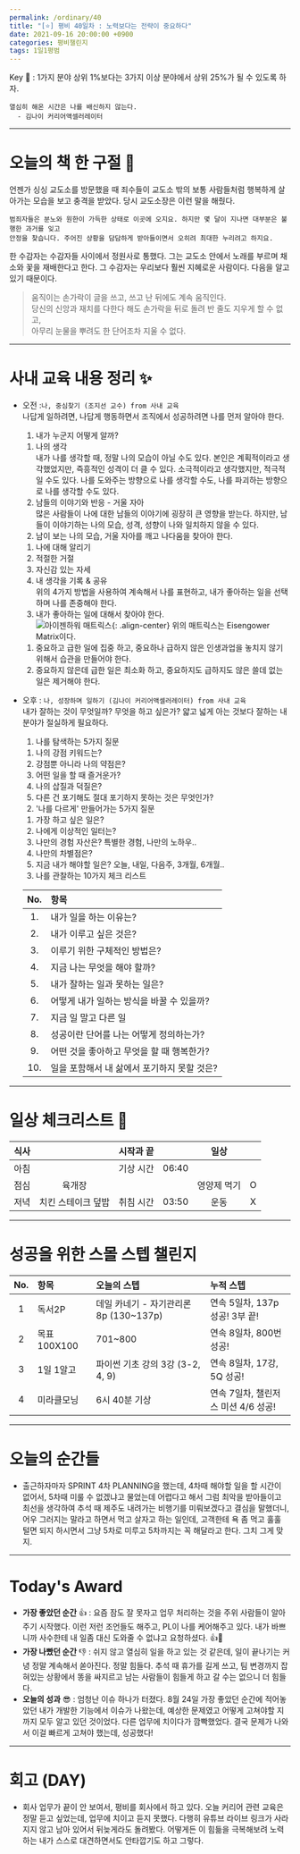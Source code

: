 ```yaml
---
permalink: /ordinary/40
title: "[⭐] 평비 40일차 : 노력보다는 전략이 중요하다"
date: 2021-09-16 20:00:00 +0900
categories: 평비챌린지
tags: 1일1평범
---  
```

Key 🔑 : 1가지 분야 상위 1%보다는 3가지 이상 분야에서 상위 25%가 될 수 있도록 하자.
```
열심히 해온 시간은 나를 배신하지 않는다.
  - 김나이 커리어액셀러레이터
```

---
# 오늘의 책 한 구절 📕
언젠가 싱싱 교도소를 방문했을 때 죄수들이 교도소 밖의 보통 사람들처럼 행복하게 살아가는 모습을 보고 충격을 받았다. 당시 교도소장은 이런 말을 해줬다.
```
범죄자들은 분노와 원한이 가득한 상태로 이곳에 오지요. 하지만 몇 달이 지나면 대부분은 불행한 과거를 잊고
안정을 찾습니다. 주어진 상황을 담담하게 받아들이면서 오히려 최대한 누리려고 하지요.
```
한 수감자는 수감자들 사이에서 정원사로 통했다. 그는 교도소 안에서 노래를 부르며 채소와 꽃을 재배한다고 한다. 그 수감자는 우리보다 훨씬 지혜로운 사람이다. 다음을 알고 있기 때문이다.
> 움직이는 손가락이 글을 쓰고, 쓰고 난 뒤에도 계속 움직인다.  
> 당신의 신앙과 재치를 다한다 해도 손가락을 뒤로 돌려 반 줄도 지우게 할 수 없고,  
> 아무리 눈물을 뿌려도 한 단어조차 지울 수 없다.  


---
# 사내 교육 내용 정리 ✨
- 오전 :`나, 중심찾기 (조지선 교수) from 사내 교육`  
나답게 일하려면, 나답게 행동하면서 조직에서 성공하려면 나를 먼저 알아야 한다.  
  1. 내가 누군지 어떻게 알까?  
    1) 나의 생각  
    내가 나를 생각할 때, 정말 나의 모습이 아닐 수도 있다. 본인은 계획적이라고 생각했었지만, 즉흥적인 성격이 더 클 수 있다. 소극적이라고 생각했지만, 적극적일 수도 있다. 나를 도와주는 방향으로 나를 생각할 수도, 나를 파괴하는 방향으로 나를 생각할 수도 있다.  
    2) 남들의 이야기와 반응 - 거울 자아  
    많은 사람들이 나에 대한 남들의 이야기에 굉장히 큰 영향을 받는다. 하지만, 남들이 이야기하는 나의 모습, 성격, 성향이 나와 일치하지 않을 수 있다.  
  2. 남이 보는 나의 모습, 거울 자아를 깨고 나다움을 찾아야 한다.  
    1) 나에 대해 알리기  
    2) 적절한 거절  
    3) 자신감 있는 자세  
    4) 내 생각을 기록 & 공유  
    위의 4가지 방법을 사용하여 계속해서 나를 표현하고, 내가 좋아하는 일을 선택하며 나를 존중해야 한다.  
  3. 내가 좋아하는 일에 대해서 찾아야 한다.  
    ![아이젠하워 매트릭스][매트릭스]{: .align-center}
    위의 매트릭스는 Eisengower Matrix이다.  
    1) 중요하고 급한 일에 집중 하고, 중요하나 급하지 않은 인생과업을 놓치지 않기 위해서 습관을 만들어야 한다.  
    2) 중요하지 않은데 급한 일은 최소화 하고, 중요하지도 급하지도 않은 쓸데 없는 일은 제거해야 한다.  

- 오후 : `나, 성장하며 일하기 (김나이 커리어액셀러레이터) from 사내 교육`  
내가 잘하는 것이 무엇일까? 무엇을 하고 싶은가? 얇고 넓게 아는 것보다 잘하는 내 분야가 절실하게 필요하다.
  1. 나를 탐색하는 5가지 질문
    1) 나의 강점 키워드는?
    2) 강점뿐 아니라 나의 약점은?
    3) 어떤 일을 할 때 즐거운가?
    4) 나의 삽질과 덕질은?
    5) 다른 건 포기해도 절대 포기하지 못하는 것은 무엇인가?
  2. '나를 다르게' 만들어가는 5가지 질문
    1) 가장 하고 싶은 일은?
    2) 나에게 이상적인 일터는?
    3) 나만의 경험 자산은? 특별한 경험, 나만의 노하우..
    4) 나만의 차별점은?
    5) 지금 내가 해야할 일은? 오늘, 내일, 다음주, 3개월, 6개월..
  3. 나를 관찰하는 10가지 체크 리스트

    | No. | 항목 |
    |:----:|:----|
    | 1. | 내가 일을 하는 이유는? |
    | 2. | 내가 이루고 싶은 것은? |
    | 3. | 이루기 위한 구체적인 방법은? |
    | 4. | 지금 나는 무엇을 해야 할까? |
    | 5. | 내가 잘하는 일과 못하는 일은? |
    | 6. | 어떻게 내가 일하는 방식을 바꿀 수 있을까? |
    | 7. | 지금 일 말고 다른 일 |
    | 8. | 성공이란 단어를 나는 어떻게 정의하는가? |
    | 9. | 어떤 것을 좋아하고 무엇을 할 때 행복한가? |
    | 10. | 일을 포함해서 내 삶에서 포기하지 못할 것은? |


---
# 일상 체크리스트 📃

| 식사 |  | 시작과 끝 |  | 일상 |  |
|:----:|:----:|:----:|:----:|:----:|:----:|
| 아침 |  | 기상 시간 | 06:40 |  |  |
| 점심 | 육개장 |  |  | 영양제 먹기 | O |
| 저녁 | 치킨 스테이크 덮밥 | 취침 시간 | 03:50 | 운동 | X |

---
# 성공을 위한 스몰 스텝 챌린지

| No. | 항목 | 오늘의 스텝 | 누적 스텝 |
|:----:|:----|:----|:----|
| 1 | 독서2P | 데일 카네기 - 자기관리론 8p (130~137p) | 연속 5일차, 137p 성공! 3부 끝! |
| 2 | 목표 100X100 | 701~800 | 연속 8일차, 800번 성공! |
| 3 | 1일 1알고 | 파이썬 기초 강의 3강 (3-2, 4, 9) | 연속 8일차, 17강, 5Q 성공! |
| 4 | 미라클모닝 | 6시 40분 기상 | 연속 7일차, 챌린저스 미션 4/6 성공! |

---
# 오늘의 순간들
- 출근하자마자 SPRINT 4차 PLANNING을 했는데, 4차때 해야할 일을 할 시간이 없어서, 5차때 미룰 수 없겠냐고 물었는데 어렵다고 해서 그럼 최악을 받아들이고 최선을 생각하여 추석 때 제주도 내려가는 비행기를 미뤄보겠다고 결심을 말했더니, 어우 그러지는 말라고 하면서 먹고 살자고 하는 일인데, 고객한테 욕 좀 먹고 훌훌 털면 되지 하시면서 그냥 5차로 미루고 5차까지는 꼭 해달라고 한다. 그치 그게 맞지.  

---
# Today's Award
- **가장 좋았던 순간** 👍 : 요즘 잠도 잘 못자고 업무 처리하는 것을 주위 사람들이 알아주기 시작했다. 이런 저런 조언들도 해주고, PL이 나를 케어해주고 있다. 내가 바쁘니까 사수한테 내 일좀 대신 도와줄 수 없냐고 요청하셨다. 👍👏  
- **가장 나빴던 순간** 👎 : 쉬지 않고 열심히 일을 하고 있는 것 같은데, 일이 끝나기는 커녕 정말 계속해서 쏟아진다. 정말 힘들다. 추석 때 휴가를 길게 쓰고, 팀 변경까지 잡혀있는 상황에서 똥을 싸지르고 남는 사람들이 힘들게 하고 갈 수는 없으니 더 힘들다.  
- **오늘의 성과** 😎 : 엄청난 이슈 하나가 터졌다. 8월 24일 가장 좋았던 순간에 적어놓았던 내가 개발한 기능에서 이슈가 나왔는데, 예상한 문제였고 어떻게 고쳐야할 지까지 모두 알고 있던 것이었다. 다른 업무에 치이다가 깜빡했었다. 결국 문제가 나와서 이걸 빠르게 고쳐야 했는데, 성공했다!  

---
# 회고 (DAY)
- 회사 업무가 끝이 안 보여서, 평비를 회사에서 하고 있다. 오늘 커리어 관련 교육은 정말 듣고 싶었는데, 업무에 치이고 듣지 못했다. 다행히 유튜브 라이브 링크가 사라지지 않고 남아 있어서 뒤늦게라도 돌려봤다. 어떻게든 이 힘듦을 극복해보려 노력하는 내가 스스로 대견하면서도 안타깝기도 하고 그렇다.  

[매트릭스]: ../../assets/images/post/Ordinary/IMPORTANT-URGENT_MATRIX.png